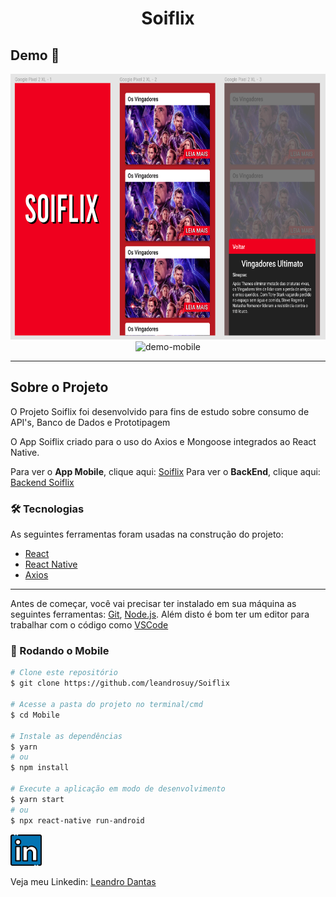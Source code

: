 <h1 style="text-align: center; font-weight: bold;">Soiflix</h1>

## Demo 📸

<div align="center" >
  <img src="./github/inicio.png" alt="demo-mobile" height="425">
   <img src="./github/funcionamento.gif" alt="demo-mobile" height="425">
</div>

---

## Sobre o Projeto

O Projeto Soiflix foi desenvolvido para fins de estudo sobre consumo de API's, Banco de Dados e Prototipagem

O App Soiflix criado para o uso do Axios e Mongoose integrados ao React Native.

Para ver o **App Mobile**, clique aqui: [Soiflix](https://github.com/leandrosuy/Soiflix)
Para ver o **BackEnd**, clique aqui: [Backend Soiflix](https://github.com/leandrosuy/apiFIlmes)

### 🛠 Tecnologias

As seguintes ferramentas foram usadas na construção do projeto:

- [React](https://pt-br.reactjs.org/)
- [React Native](https://reactnative.dev/)
- [Axios](https://github.com/axios/axios)

---

Antes de começar, você vai precisar ter instalado em sua máquina as seguintes ferramentas:
[Git](https://git-scm.com), [Node.js](https://nodejs.org/en/).
Além disto é bom ter um editor para trabalhar com o código como [VSCode](https://code.visualstudio.com/)

### 🎲 Rodando o Mobile

```bash
# Clone este repositório
$ git clone https://github.com/leandrosuy/Soiflix

# Acesse a pasta do projeto no terminal/cmd
$ cd Mobile

# Instale as dependências
$ yarn
# ou
$ npm install

# Execute a aplicação em modo de desenvolvimento
$ yarn start
# ou
$ npx react-native run-android

```

<a href="https://raw.githubusercontent.com/ARTHURPC03/Proffy-FullStack/master/github/linkedin.png">
<img src="https://raw.githubusercontent.com/ARTHURPC03/Proffy-FullStack/master/github/linkedin.png" alt="linkedin" height="50"></a>
<br />

Veja meu Linkedin: [Leandro Dantas](https://www.linkedin.com/in/leandro-dantas-1959b711b/)